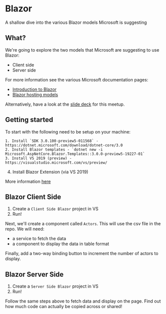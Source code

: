# Blazor
A shallow dive into the various Blazor models Microsoft is suggesting

## What?

We're going to explore the two models that Microsoft are suggesting to use Blazor: 

- Client side
- Server side

For more information see the various Microsoft documentation pages:

- [Introduction to Blazor](https://docs.microsoft.com/en-gb/aspnet/core/blazor/?view=aspnetcore-3.0)
- [Blazor hosting models](https://docs.microsoft.com/en-gb/aspnet/core/blazor/hosting-models?view=aspnetcore-3.0)

Alternatively, have a look at the [slide deck](https://docs.google.com/presentation/d/14Alzq_0sARMq86yJHCnewmsBFa4rTq3I8gEoIEiZ8r0/edit?usp=sharing) for this meetup.

## Getting started

To start with the following need to be setup on your machine:


	1. Install `SDK 3.0.100-preview5-011568` - https://dotnet.microsoft.com/download/dotnet-core/3.0
	2. Install Blazor templates - `dotnet new -i Microsoft.AspNetCore.Blazor.Templates::3.0.0-preview5-19227-01`
	3. Install VS 2019 (preview) - https://visualstudio.microsoft.com/vs/preview/
  4. Install Blazor Extension (via VS 2019)

More information [here](https://docs.microsoft.com/en-us/aspnet/core/blazor/get-started?view=aspnetcore-3.0) 

## Blazor Client Side

1. Create a `Client Side Blazor` project in VS
2. Run!

Next, we'll create a component called `Actors`. This will use the csv file in the repo. We will need: 

- a service to fetch the data
- a component to display the data in table format

Finally, add a two-way binding button to increment the number of actors to display.

## Blazor Server Side

1. Create a `Server Side Blazor` project in VS
2. Run!

Follow the same steps above to fetch data and display on the page. Find out how much code can actually be copied across or shared!
